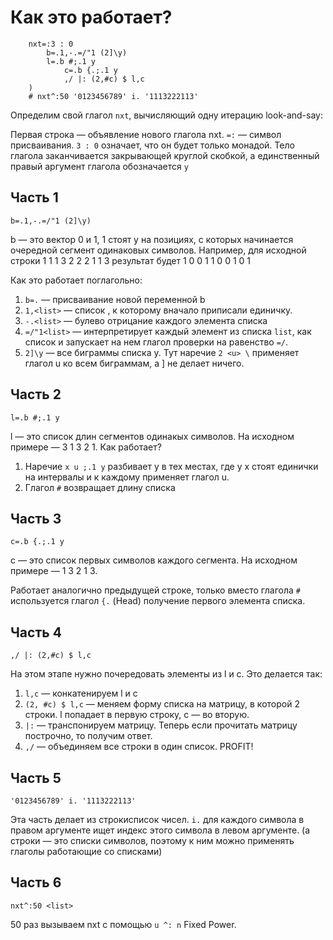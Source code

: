 # Как это работает?

		nxt=:3 : 0
			b=.1,-.=/"1 (2]\y)
			l=.b #;.1 y
        		c=.b {.;.1 y
        		,/ |: (2,#c) $ l,c
		)
		# nxt^:50 '0123456789' i. '1113222113'

Определим свой глагол `nxt`, вычисляющий одну итерацию look-and-say:

Первая строка — объявление нового глагола nxt. `=:` — символ присваивания. `3 : 0` означает, что он будет только монадой. Тело глагола заканчивается закрывающей круглой скобкой, а единственный правый аргумент глагола обозначается `y`

## Часть 1

    b=.1,-.=/"1 (2]\y)

b — это вектор 0 и 1, 1 стоят у на позициях, с которых начинается очередной сегмент одинаковых символов.
Например, для исходной строки 1 1 1 3 2 2 2 1 1 3 результат будет 1 0 0 1 1 0 0 1 0 1

Как это работает поглагольно:
1. `b=.` — присваивание новой переменной b
2. `1,<list>` — список <list>, к которому вначало приписали единичку.
3. `-.<list>` — булево отрицание каждого элемента списка
4. `=/"1<list>` — интерпретирует каждый элемент из списка `list`, как список и запускает на нем глагол проверки на равенство `=/`.
5. `2]\y` — все биграммы списка y. Тут  наречие `2 <u> \` применяет глагол u ко всем биграммам, а ] не делает ничего.

## Часть 2

	l=.b #;.1 y

l — это список длин сегментов одинакых символов. На исходном примере — 3 1 3 2 1. Как работает?

1. Наречие `x u ;.1 y` разбивает y в тех местах, где у x стоят единички на интервалы и к каждому применяет глагол u.
2. Глагол `#` возвращает длину списка

## Часть 3

	c=.b {.;.1 y

с — это список первых символов каждого сегмента. На исходном примере — 1 3 2 1 3. 

Работает аналогично предыдущей строке, только вместо глагола `#` используется глагол `{.` (Head) получение первого элемента списка.

## Часть 4
  
    ,/ |: (2,#c) $ l,c
    
На этом этапе нужно почередовать элементы из l и c. Это делается так:
1. `l,c` — конкатенируем l и c
2. `(2, #c) $ l,c` — меняем форму списка на матрицу, в которой 2 строки. l попадает в первую строку, с — во вторую. 
3. `|:` — транспонируем матрицу. Теперь если прочитать матрицу построчно, то получим ответ.
4. `,/` — объединяем все строки в один список. PROFIT!
 

## Часть 5

    '0123456789' i. '1113222113'

Эта часть делает из строкисписок чисел. `i.` для каждого символа в правом аргументе ищет индекс этого символа в левом аргументе. (а строки — это списки символов, поэтому к ним можно применять глаголы работающие со списками)

## Часть 6
    
    nxt^:50 <list>
50 раз вызываем nxt с помощью `u ^: n` Fixed Power.
